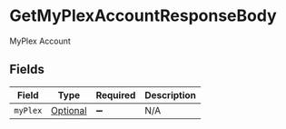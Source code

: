 # GetMyPlexAccountResponseBody

MyPlex Account


## Fields

| Field                                                 | Type                                                  | Required                                              | Description                                           |
| ----------------------------------------------------- | ----------------------------------------------------- | ----------------------------------------------------- | ----------------------------------------------------- |
| `myPlex`                                              | [Optional<MyPlex>](../../models/operations/MyPlex.md) | :heavy_minus_sign:                                    | N/A                                                   |